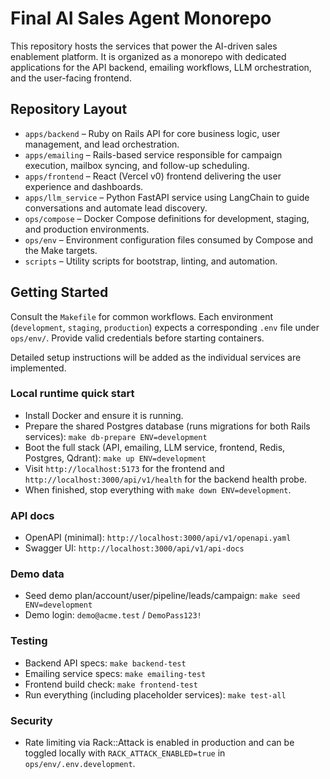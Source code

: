 # Final AI Sales Agent Monorepo

This repository hosts the services that power the AI-driven sales enablement platform. It is organized as a monorepo with dedicated applications for the API backend, emailing workflows, LLM orchestration, and the user-facing frontend.

## Repository Layout

- `apps/backend` – Ruby on Rails API for core business logic, user management, and lead orchestration.
- `apps/emailing` – Rails-based service responsible for campaign execution, mailbox syncing, and follow-up scheduling.
- `apps/frontend` – React (Vercel v0) frontend delivering the user experience and dashboards.
- `apps/llm_service` – Python FastAPI service using LangChain to guide conversations and automate lead discovery.
- `ops/compose` – Docker Compose definitions for development, staging, and production environments.
- `ops/env` – Environment configuration files consumed by Compose and the Make targets.
- `scripts` – Utility scripts for bootstrap, linting, and automation.

## Getting Started

Consult the `Makefile` for common workflows. Each environment (`development`, `staging`, `production`) expects a corresponding `.env` file under `ops/env/`. Provide valid credentials before starting containers.

Detailed setup instructions will be added as the individual services are implemented.

### Local runtime quick start

- Install Docker and ensure it is running.
- Prepare the shared Postgres database (runs migrations for both Rails services):
  `make db-prepare ENV=development`
- Boot the full stack (API, emailing, LLM service, frontend, Redis, Postgres, Qdrant):
  `make up ENV=development`
- Visit `http://localhost:5173` for the frontend and `http://localhost:3000/api/v1/health` for the backend health probe.
- When finished, stop everything with `make down ENV=development`.

### API docs

- OpenAPI (minimal): `http://localhost:3000/api/v1/openapi.yaml`
- Swagger UI: `http://localhost:3000/api/v1/api-docs`

### Demo data

- Seed demo plan/account/user/pipeline/leads/campaign:
  `make seed ENV=development`
- Demo login: `demo@acme.test` / `DemoPass123!`

### Testing

- Backend API specs: `make backend-test`
- Emailing service specs: `make emailing-test`
- Frontend build check: `make frontend-test`
- Run everything (including placeholder services): `make test-all`

### Security

- Rate limiting via Rack::Attack is enabled in production and can be toggled locally with `RACK_ATTACK_ENABLED=true` in `ops/env/.env.development`.
